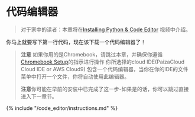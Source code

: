 # 代码编辑器

> 对于家中的读者：本章将在[Installing Python & Code Editor](https://www.youtube.com/watch?v=pVTaqzKZCdA&t=4m43s) 视频中介绍。

你马上就要写下第一行代码，现在该下载一个代码编辑器了！

> **注意** 如果你用的是Chromebook，请跳过本章，并确保你遵循 [Chromebook Setup](../chromebook_setup/README.md)的指示进行操作 你所选择的cloud IDE(PaizaCloud Cloud IDE or AWS Cloud9) 包含一个代码编辑器，当你在你的IDE的文件菜单中打开一个文件，你将自动使用此编辑器。
> 
> **注意**你可能在早前的安装中已完成了这一步-如果是的话，你可以跳过直接进入下一章节。

{% include "/code_editor/instructions.md" %}